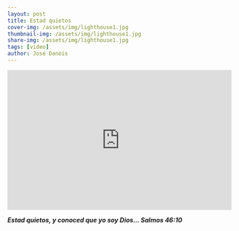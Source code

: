 ```yaml
---
layout: post
title: Estad quietos
cover-img: /assets/img/lighthouse1.jpg
thumbnail-img: /assets/img/lighthouse1.jpg
share-img: /assets/img/lighthouse1.jpg
tags: [video]
author: José Danois
---
```

<iframe width="100%" height="315" src="https://www.youtube.com/embed/cstlsQ_LdcM?si=XFMA72YvvSB4R8vy" title="YouTube video player" frameborder="0" allow="accelerometer; autoplay; clipboard-write; encrypted-media; gyroscope; picture-in-picture; web-share" referrerpolicy="strict-origin-when-cross-origin" allowfullscreen></iframe>

***Estad quietos, y conoced que yo soy Dios… Salmos 46:10***
